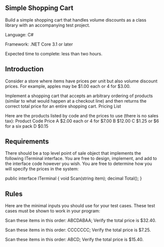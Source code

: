 Simple Shopping Cart
-------------------
Build a simple shopping cart that handles volume discounts as a class library with an accompanying test project.

Language: C#

Framework: .NET Core 3.1 or later

Expected time to complete: less than two hours.

Introduction
------------

Consider a store where items have prices per unit but also volume discount prices. For example, apples may be $1.00 each or 4 for $3.00.

Implement a shopping cart that accepts an arbitrary ordering of products (similar to what would happen at a checkout line) and then returns the correct total price for an entire shopping cart.
Pricing List

Here are the products listed by code and the prices to use (there is no sales tax):
Product Code 	Price
A 	$2.00 each or 4 for $7.00
B 	$12.00
C 	$1.25 or $6 for a six pack
D 	$0.15

Requirements
------------

There should be a top level point of sale object that implements the following ITerminal interface. You are free to design, implement, and add to the interface code however you wish. You are free to determine how you will specify the prices in the system:

public interface ITerminal
{
    void Scan(string item);
    decimal Total();
}

Rules
-----

Here are the minimal inputs you should use for your test cases. These test cases must be shown to work in your program:

Scan these items in this order: ABCDABAA; Verify the total price is $32.40.

Scan these items in this order: CCCCCCC; Verify the total price is $7.25.

Scan these items in this order: ABCD; Verify the total price is $15.40.
